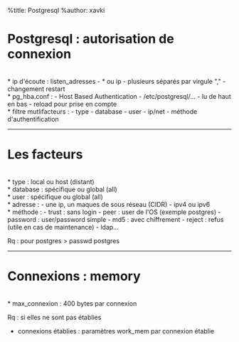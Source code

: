 %title: Postgresql
%author: xavki



# Postgresql : autorisation de connexion


<br>
* ip d'écoute : listen_adresses
		- * ou ip
		- plusieurs séparés par virgule ","
		- changement restart


<br>
* pg_hba.conf :
		- Host Based Authentication
		- /etc/postgresql/...
		- lu de haut en bas
		- reload pour prise en compte

<br>
* filtre mutlifacteurs :
		- type
		- database
		- user
		- ip/net
		- méthode d'authentification


---------------------------------------------------


# Les facteurs



<br>
* type : local ou host (distant)


<br>
* database : spécifique ou global (all)


<br>
* user : spécifique ou global (all)


<br>
* adresse : 
			- une ip, un maques de sous réseau (CIDR)
			- ipv4 ou ipv6

<br>
* méthode :
			- trust : sans login
			- peer : user de l'OS (exemple postgres)
			- password : user/password simple
			- md5 : avec chiffrement
			- reject : refus (utile en cas de maintenance)
			- ldap...

Rq : pour postgres > passwd postgres

------------------------------------------------------


# Connexions : memory


<br>
* max_connexion : 400 bytes par connexion

Rq : si elles ne sont pas établies


* connexions établies : paramètres work_mem par connexion établie



